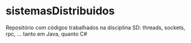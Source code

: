# sistemasDistribuidos
Repositório com códigos trabalhados na disciplina SD: threads, sockets, rpc, ... tanto em Java, quanto C#
